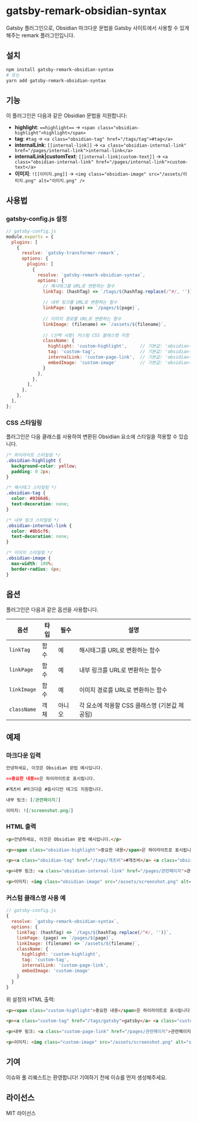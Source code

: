 # gatsby-remark-obsidian-syntax

Gatsby 플러그인으로, Obsidian 마크다운 문법을 Gatsby 사이트에서 사용할 수 있게 해주는 remark 플러그인입니다.

## 설치

```bash
npm install gatsby-remark-obsidian-syntax
# 또는
yarn add gatsby-remark-obsidian-syntax
```

## 기능

이 플러그인은 다음과 같은 Obsidian 문법을 지원합니다:

- **highlight**: `==highlight==` → `<span class="obsidian-highlight">highlight</span>`
- **tag**: `#tag` → `<a class="obsidian-tag" href="/tags/tag">#tag</a>`
- **internalLink**: `[[internal-link]]` → `<a class="obsidian-internal-link" href="/pages/internal-link">internal-link</a>`
- **internalLink|customText**: `[[internal-link|custom-text]]` → `<a class="obsidian-internal-link" href="/pages/internal-link">custom-text</a>`
- **이미지**: `![[이미지.png]]` → `<img class="obsidian-image" src="/assets/이미지.png" alt="이미지.png" />`

## 사용법

### gatsby-config.js 설정

```javascript
// gatsby-config.js
module.exports = {
  plugins: [
    {
      resolve: `gatsby-transformer-remark`,
      options: {
        plugins: [
          {
            resolve: `gatsby-remark-obsidian-syntax`,
            options: {
              // 해시태그를 URL로 변환하는 함수
              linkTag: (hashTag) => `/tags/${hashTag.replace(/^#/, '')}`,
              
              // 내부 링크를 URL로 변환하는 함수
              linkPage: (page) => `/pages/${page}`,
              
              // 이미지 경로를 URL로 변환하는 함수
              linkImage: (filename) => `/assets/${filename}`,
              
              // (선택 사항) 커스텀 CSS 클래스명 지정
              className: {
                highlight: 'custom-highlight',     // 기본값: 'obsidian-highlight'
                tag: 'custom-tag',                 // 기본값: 'obsidian-tag'
                internalLink: 'custom-page-link',  // 기본값: 'obsidian-internal-link'
                embedImage: 'custom-image'         // 기본값: 'obsidian-image'
              }
            },
          },
        ],
      },
    },
  ],
};
```

### CSS 스타일링

플러그인은 다음 클래스를 사용하여 변환된 Obsidian 요소에 스타일을 적용할 수 있습니다.

```css
/* 하이라이트 스타일링 */
.obsidian-highlight {
  background-color: yellow;
  padding: 0 2px;
}

/* 해시태그 스타일링 */
.obsidian-tag {
  color: #0366d6;
  text-decoration: none;
}

/* 내부 링크 스타일링 */
.obsidian-internal-link {
  color: #8b5cf6;
  text-decoration: none;
}

/* 이미지 스타일링 */
.obsidian-image {
  max-width: 100%;
  border-radius: 4px;
}
```

## 옵션

플러그인은 다음과 같은 옵션을 사용합니다.

| 옵션          | 타입 | 필수 | 설명 |
|-------------|------|------|------|
| `linkTag`   | 함수 | 예 | 해시태그를 URL로 변환하는 함수 |
| `linkPage`  | 함수 | 예 | 내부 링크를 URL로 변환하는 함수 |
| `linkImage` | 함수 | 예 | 이미지 경로를 URL로 변환하는 함수 |
| `className` | 객체 | 아니오 | 각 요소에 적용할 CSS 클래스명 (기본값 제공됨) |

## 예제

### 마크다운 입력

```markdown
안녕하세요, 이것은 Obsidian 문법 예시입니다.

==중요한 내용==은 하이라이트로 표시됩니다.

#개츠비 #마크다운 #옵시디언 태그도 지원합니다.

내부 링크: [[관련페이지]]

이미지: ![[screenshot.png]]
```

### HTML 출력

```html
<p>안녕하세요, 이것은 Obsidian 문법 예시입니다.</p>

<p><span class="obsidian-highlight">중요한 내용</span>은 하이라이트로 표시됩니다.</p>

<p><a class="obsidian-tag" href="/tags/개츠비">#개츠비</a> <a class="obsidian-tag" href="/tags/마크다운">#마크다운</a> <a class="obsidian-tag" href="/tags/옵시디언">#옵시디언</a> 태그도 지원합니다.</p>

<p>내부 링크: <a class="obsidian-internal-link" href="/pages/관련페이지">관련페이지</a></p>

<p>이미지: <img class="obsidian-image" src="/assets/screenshot.png" alt="screenshot.png" /></p>
```

### 커스텀 클래스명 사용 예

```javascript
// gatsby-config.js
{
  resolve: `gatsby-remark-obsidian-syntax`,
  options: {
    linkTag: (hashTag) => `/tags/${hashTag.replace(/^#/, '')}`,
    linkPage: (page) => `/pages/${page}`,
    linkImage: (filename) => `/assets/${filename}`,
    className: {
      highlight: 'custom-highlight',
      tag: 'custom-tag',
      internalLink: 'custom-page-link',
      embedImage: 'custom-image'
    }
  }
}
```

위 설정의 HTML 출력:

```html
<p><span class="custom-highlight">중요한 내용</span>은 하이라이트로 표시됩니다.</p>

<p><a class="custom-tag" href="/tags/gatsby">gatsby</a> <a class="custom-tag" href="/tags/markdown">markdown</a></p>

<p>내부 링크: <a class="custom-page-link" href="/pages/관련페이지">관련페이지</a></p>

<p>이미지: <img class="custom-image" src="/assets/screenshot.png" alt="screenshot.png" /></p>
```

## 기여

이슈와 풀 리퀘스트는 환영합니다! 기여하기 전에 이슈를 먼저 생성해주세요.

## 라이선스

MIT 라이선스
